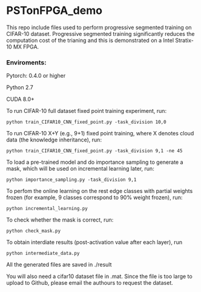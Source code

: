 # PSTonFPGA_demo
This repo include files used to perform progressive segmented training on CIFAR-10 dataset. Progressive segmented training significantly reduces the computation cost of the trianing and this is demonstrated on a Intel Stratix-10 MX FPGA.

### Enviroments:

Pytorch: 0.4.0 or higher

Python 2.7

CUDA 8.0+

To run CIFAR-10 full dataset fixed point training experiment, run:
	
	python train_CIFAR10_CNN_fixed_point.py -task_division 10,0
	
	
To run CIFAR-10 X+Y (e.g., 9+1) fixed point training,  where X denotes cloud data (the knowledge inheritance), run:
	
	python train_CIFAR10_CNN_fixed_point.py -task_division 9,1 -ne 45

To load a pre-trained model and do importance sampling to generate a mask, which will be used on incremental learning later, run:

	python importance_sampling.py -task_division 9,1
	
	
To perfom the online learning on the rest edge classes with partial weights frozen (for example, 9 classes correspond to 90% weight frozen), run:
	
	python incremental_learning.py 
	
To check whether the mask is correct, run: 

	python check_mask.py

To obtain interdiate results (post-activation value after each layer), run 

	python intermediate_data.py

All the generated files are saved in ./result

You will also need a cifar10 dataset file in .mat. Since the file is too large to upload to Github, please email the authours to request the dataset.
	
	
